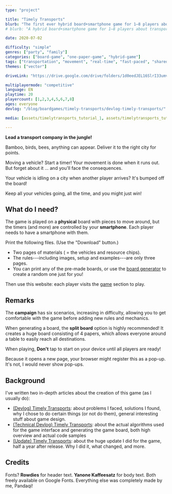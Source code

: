 ```yaml
---
type: "project"

title: "Timely Transports"
blurb: "The first ever hybrid board+smartphone game for 1–8 players about transporting exotic goods across the jungle!"
# blurb: "A hybrid board+smartphone game for 1–8 players about transporting exotic goods across the jungle."

date: 2020-07-02

difficulty: "simple"
genres: ["party", "family"]
categories: ["board-game", "one-paper-game", "hybrid-game"]
tags: ["transportation", "movement", "real-time", "fast-paced", "shared-map", "procedural-generation", "campaign", "resource-management"]
themes: ["vector"]

driveLink: "https://drive.google.com/drive/folders/1d0eedJEL16SlrI33umvVDxZOgPvqQ25r"

multiplayermode: "competitive"
language: EN
playtime: 20
playercount: [1,2,3,4,5,6,7,8]
ages: everyone
devlog: "/blog/boardgames/timely-transports/devlog-timely-transports/"

media: [assets/timelytransports_tutorial_1, assets/timelytransports_tutorial_2]

---
```


**Lead a transport company in the jungle!** 

Bamboo, birds, bees, anything can appear. Deliver it to the right city for points.

Moving a vehicle? Start a timer! Your movement is done when it runs out. But forget about it ... and you'll face the consequences.

Your vehicle is idling on a city when another player arrives? It's bumped off the board! 

Keep all your vehicles going, all the time, and you might just win!

## What do I need?

The game is played on a **physical** board with pieces to move around, but the timers (and more) are controlled by your **smartphone**. Each player needs to have a smartphone with them.

Print the following files. (Use the "Download" button.)

* Two pages of materials ( = the vehicles and resource chips).
* The rules---including images, setup and examples---are only three pages.
* You can print any of the pre-made boards, or use the [board generator](board) to create a random one just for you!

Then use this website: each player visits the [game](game) section to play.

## Remarks

The **campaign** has six scenarios, increasing in difficulty, allowing you to get comfortable with the game before adding new rules and mechanics.

When generating a board, the **split board** option is highly recommended! It creates a huge board consisting of 4 papers, which allows everyone around a table to easily reach all destinations.

When playing, **Don't** tap to start on your device until all players are ready!

Because it opens a new page, your browser might register this as a pop-up. It's not, I would never show pop-ups.

## Background

I've written two in-depth articles about the creation of this game (as I usually do):
* [(Devlog) Timely Transports](/blog/boardgames/timely-transports/devlog-timely-transports): about problems I faced, solutions I found, why I chose to do certain things (or not do them), general interesting stuff about game design.
* [(Technical Devlog) Timely Transports](/blog/boardgames/timely-transports/tech-devlog-timely-transports): about the actual algorithms used for the game interface and generating the game board, both high overview and actual code samples
* [(Update) Timely Transports](/blog/boardgames/timely-transports/update-timely-transports): about the huge update I did for the game, half a year after release. Why I did it, what changed, and more.

## Credits
          
Fonts? **Rowdies** for header text. **Yanone Kaffeesatz** for body text. Both freely available on Google Fonts. Everything else was completely made by me, Pandaqi!


